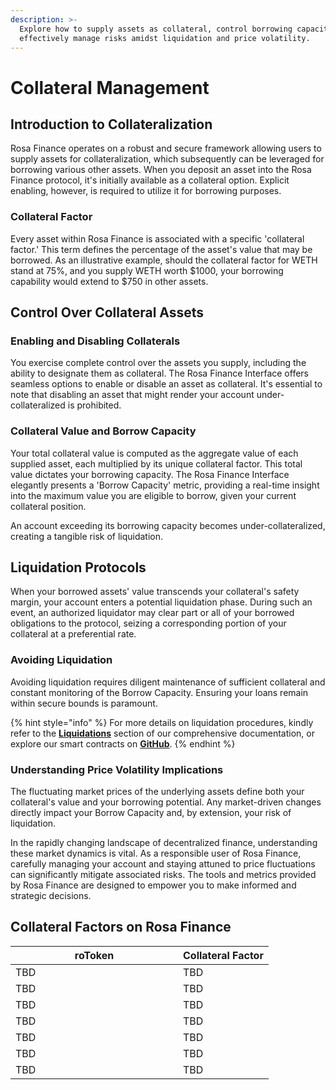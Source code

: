 ```yaml
---
description: >-
  Explore how to supply assets as collateral, control borrowing capacity, and
  effectively manage risks amidst liquidation and price volatility.
---
```


# Collateral Management

## **Introduction to Collateralization**

Rosa Finance operates on a robust and secure framework allowing users to supply assets for collateralization, which subsequently can be leveraged for borrowing various other assets. When you deposit an asset into the Rosa Finance protocol, it's initially available as a collateral option. Explicit enabling, however, is required to utilize it for borrowing purposes.

### **Collateral Factor**

Every asset within Rosa Finance is associated with a specific 'collateral factor.' This term defines the percentage of the asset's value that may be borrowed. As an illustrative example, should the collateral factor for WETH stand at 75%, and you supply WETH worth $1000, your borrowing capability would extend to $750 in other assets.

## **Control Over Collateral Assets**

### **Enabling and Disabling Collaterals**

You exercise complete control over the assets you supply, including the ability to designate them as collateral. The Rosa Finance Interface offers seamless options to enable or disable an asset as collateral. It's essential to note that disabling an asset that might render your account under-collateralized is prohibited.

### **Collateral Value and Borrow Capacity**

Your total collateral value is computed as the aggregate value of each supplied asset, each multiplied by its unique collateral factor. This total value dictates your borrowing capacity. The Rosa Finance Interface elegantly presents a 'Borrow Capacity' metric, providing a real-time insight into the maximum value you are eligible to borrow, given your current collateral position.

An account exceeding its borrowing capacity becomes under-collateralized, creating a tangible risk of liquidation.

## **Liquidation Protocols**

When your borrowed assets' value transcends your collateral's safety margin, your account enters a potential liquidation phase. During such an event, an authorized liquidator may clear part or all of your borrowed obligations to the protocol, seizing a corresponding portion of your collateral at a preferential rate.

### **Avoiding Liquidation**

Avoiding liquidation requires diligent maintenance of sufficient collateral and constant monitoring of the Borrow Capacity. Ensuring your loans remain within secure bounds is paramount.

{% hint style="info" %}
For more details on liquidation procedures, kindly refer to the [**Liquidations**](liquidations.md) section of our comprehensive documentation, or explore our smart contracts on [**GitHub**](../technical-overview/developer-links.md).
{% endhint %}

### **Understanding Price Volatility Implications**

The fluctuating market prices of the underlying assets define both your collateral's value and your borrowing potential. Any market-driven changes directly impact your Borrow Capacity and, by extension, your risk of liquidation.

In the rapidly changing landscape of decentralized finance, understanding these market dynamics is vital. As a responsible user of Rosa Finance, carefully managing your account and staying attuned to price fluctuations can significantly mitigate associated risks. The tools and metrics provided by Rosa Finance are designed to empower you to make informed and strategic decisions.

## Collateral Factors on Rosa Finance

<table><thead><tr><th width="252">roToken</th><th>Collateral Factor</th></tr></thead><tbody><tr><td>TBD</td><td>TBD</td></tr><tr><td>TBD</td><td>TBD</td></tr><tr><td>TBD</td><td>TBD</td></tr><tr><td>TBD</td><td>TBD</td></tr><tr><td>TBD</td><td>TBD</td></tr><tr><td>TBD</td><td>TBD</td></tr><tr><td>TBD</td><td>TBD</td></tr></tbody></table>
